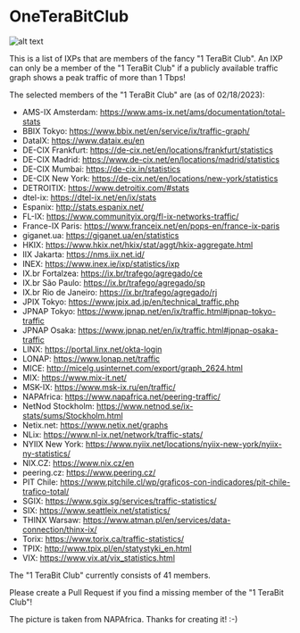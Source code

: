 # OneTeraBitClub

![alt text](https://github.com/tking/OneTeraBitClub/blob/main/oneterabit.jpg?raw=true)

This is a list of IXPs that are members of the fancy "1 TeraBit Club". An IXP can only be a member of the "1 TeraBit Club" if a publicly available traffic graph shows a peak traffic of more than 1 Tbps!

The selected members of the "1 TeraBit Club" are (as of 02/18/2023):
* AMS-IX Amsterdam: https://www.ams-ix.net/ams/documentation/total-stats
* BBIX Tokyo: https://www.bbix.net/en/service/ix/traffic-graph/
* DataIX: https://www.dataix.eu/en
* DE-CIX Frankfurt: https://de-cix.net/en/locations/frankfurt/statistics
* DE-CIX Madrid: https://www.de-cix.net/en/locations/madrid/statistics
* DE-CIX Mumbai: https://de-cix.in/statistics
* DE-CIX New York: https://de-cix.net/en/locations/new-york/statistics
* DETROITIX: https://www.detroitix.com/#stats
* dtel-ix: https://dtel-ix.net/en/ix/stats
* Espanix: http://stats.espanix.net/
* FL-IX: https://www.communityix.org/fl-ix-networks-traffic/
* France-IX Paris: https://www.franceix.net/en/pops-en/france-ix-paris
* giganet.ua: https://giganet.ua/en/statistics
* HKIX: https://www.hkix.net/hkix/stat/aggt/hkix-aggregate.html
* IIX Jakarta: https://nms.iix.net.id/
* INEX: https://www.inex.ie/ixp/statistics/ixp
* IX.br Fortalzea: https://ix.br/trafego/agregado/ce
* IX.br São Paulo: https://ix.br/trafego/agregado/sp
* IX.br Rio de Janeiro: https://ix.br/trafego/agregado/rj
* JPIX Tokyo: https://www.jpix.ad.jp/en/technical_traffic.php
* JPNAP Tokyo: https://www.jpnap.net/en/ix/traffic.html#jpnap-tokyo-traffic
* JPNAP Osaka: https://www.jpnap.net/en/ix/traffic.html#jpnap-osaka-traffic
* LINX: https://portal.linx.net/okta-login
* LONAP: https://www.lonap.net/traffic
* MICE: http://micelg.usinternet.com/export/graph_2624.html
* MIX: https://www.mix-it.net/
* MSK-IX: https://www.msk-ix.ru/en/traffic/
* NAPAfrica: https://www.napafrica.net/peering-traffic/
* NetNod Stockholm: https://www.netnod.se/ix-stats/sums/Stockholm.html
* Netix.net: https://www.netix.net/graphs
* NLix: https://www.nl-ix.net/network/traffic-stats/
* NYIIX New York: https://www.nyiix.net/locations/nyiix-new-york/nyiix-ny-statistics/
* NIX.CZ: https://www.nix.cz/en
* peering.cz: https://www.peering.cz/
* PIT Chile: https://www.pitchile.cl/wp/graficos-con-indicadores/pit-chile-trafico-total/
* SGIX: https://www.sgix.sg/services/traffic-statistics/
* SIX: https://www.seattleix.net/statistics/
* THINX Warsaw: https://www.atman.pl/en/services/data-connection/thinx-ix/
* Torix: https://www.torix.ca/traffic-statistics/
* TPIX: http://www.tpix.pl/en/statystyki_en.html
* VIX: https://www.vix.at/vix_statistics.html

The "1 TeraBit Club" currently consists of 41 members.


Please create a Pull Request if you find a missing member of the "1 TeraBit Club"!

The picture is taken from NAPAfrica. Thanks for creating it! :-)
